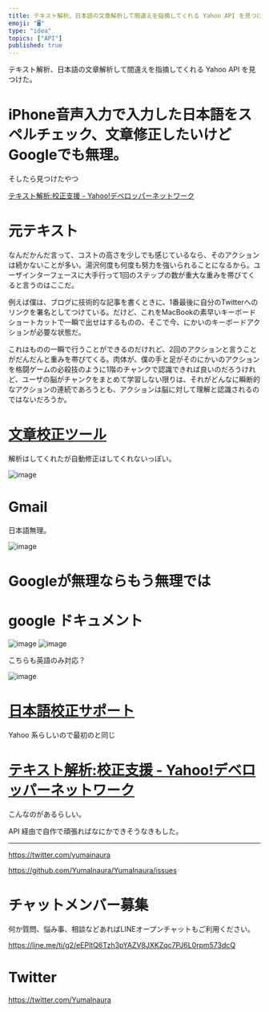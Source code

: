 ```yaml
---
title: テキスト解析、日本語の文章解析して間違えを指摘してくれる Yahoo API を見つけた。
emoji: "🖥"
type: "idea"
topics: ["API"]
published: true
---
```


テキスト解析、日本語の文章解析して間違えを指摘してくれる Yahoo API を見つけた。

# iPhone音声入力で入力した日本語をスペルチェック、文章修正したいけどGoogleでも無理。

そしたら見つけたやつ

[テキスト解析:校正支援 - Yahoo!デベロッパーネットワーク](https://developer.yahoo.co.jp/webapi/jlp/kousei/v1/kousei.html)


# 元テキスト

なんだかんだ言って、コストの高さを少しでも感じているなら、そのアクションは続かないことが多い。湯沢何度も何度も努力を強いられることになるから。ユーザインターフェースに大手行って1回のステップの数が重大な重みを帯びてくると言うのはここだ。

例えば僕は、ブログに技術的な記事を書くときに、1番最後に自分のTwitterへのリンクを署名としてつけている。だけど、これをMacBookの素早いキーボードショートカットで一瞬で出せはするものの、そこで今、にかいのキーボードアクションが必要な状態だ。

これはものの一瞬で行うことができるのだけれど、2回のアクションと言うことがだんだんと重みを帯びてくる。肉体が、僕の手と足がそのにかいのアクションを格闘ゲームの必殺技のように1階のチャンクで認識できれば良いのだろうけれど、ユーザの脳がチャンクをまとめて学習しない限りは、それがどんなに瞬断的なアクションの連続であろうとも、アクションは脳に対して理解と認識されるのではないだろうか。

# [文章校正ツール](https://so-zou.jp/web-app/text/proofreading/)

解析はしてくれたが自動修正はしてくれないっぽい。

![image](https://user-images.githubusercontent.com/13635059/51092259-97e12400-17d8-11e9-9f4b-0e7ad2990d20.png)

# Gmail

日本語無理。

![image](https://user-images.githubusercontent.com/13635059/51092281-d24ac100-17d8-11e9-995c-42580f90eed8.png)

# Googleが無理ならもう無理では

# google ドキュメント

![image](https://user-images.githubusercontent.com/13635059/51092318-29509600-17d9-11e9-94f1-6f5845fe45eb.png)
![image](https://user-images.githubusercontent.com/13635059/51092320-29e92c80-17d9-11e9-8706-e5a2af9d2c64.png)

こちらも英語のみ対応？

![image](https://user-images.githubusercontent.com/13635059/51092330-48e7be80-17d9-11e9-9a72-4bc7c933ebf4.png)


# [日本語校正サポート](https://www.kiji-check.com/)

Yahoo 系らしいので最初のと同じ

# [テキスト解析:校正支援 - Yahoo!デベロッパーネットワーク](https://developer.yahoo.co.jp/webapi/jlp/kousei/v1/kousei.html)
こんなのがあるらしい。

API 経由で自作で頑張ればなにかできそうなきもした。


---

https://twitter.com/yumainaura

https://github.com/YumaInaura/YumaInaura/issues









<!-- Update From Qiita API -->

# チャットメンバー募集


何か質問、悩み事、相談などあればLINEオープンチャットもご利用ください。

https://line.me/ti/g2/eEPltQ6Tzh3pYAZV8JXKZqc7PJ6L0rpm573dcQ





# Twitter


https://twitter.com/YumaInaura


<!-- Update From Qiita API -->


